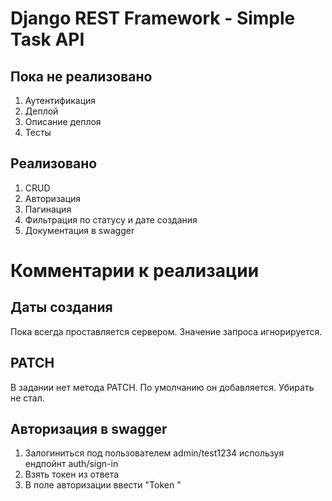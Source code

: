 # Django REST Framework - Simple Task API

## Пока не реализовано
1. Аутентификация
2. Деплой
3. Описание деплоя
4. Тесты

## Реализовано
1. CRUD
2. Авторизация
3. Пагинация
4. Фильтрация по статусу и дате создания
5. Документация в swagger

# Комментарии к реализации
## Даты создания
Пока всегда проставляется сервером. Значение запроса игнорируется.

## PATCH
В задании нет метода PATCH. По умолчанию он добавляется. Убирать не стал.

## Авторизация в swagger
1. Залогиниться под пользователем admin/test1234 используя ендпойнт auth/sign-in
2. Взять токен из ответа
3. В поле авторизации ввести "Token <token>"
